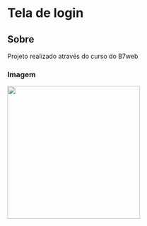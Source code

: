 # Tela de login

## Sobre
Projeto realizado através do curso do B7web

### Imagem
<img src = "https://user-images.githubusercontent.com/32405554/229924968-a01c00c3-eeca-4512-bbe5-4a5a5a431d38.PNG" width = "300" >
